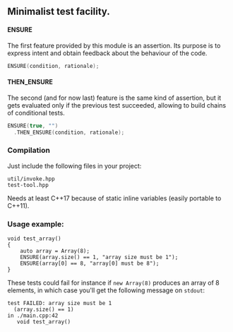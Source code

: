 ## Minimalist test facility.


#### ENSURE

The first feature provided by this module is an assertion.
Its purpose is to express intent and obtain feedback about the behaviour of the code.

```cpp
ENSURE(condition, rationale);
```


#### THEN_ENSURE

The second (and for now last) feature is the same kind of assertion, but it gets
evaluated only if the previous test succeeded, allowing to build chains of conditional tests.

```cpp
ENSURE(true, "")
  .THEN_ENSURE(condition, rationale);
```


### Compilation

Just include the following files in your project:
```
util/invoke.hpp
test-tool.hpp
```
Needs at least C++17 because of static inline variables (easily portable to C++11).


### Usage example:

```
void test_array()
{
    auto array = Array(8);
    ENSURE(array.size() == 1, "array size must be 1");
    ENSURE(array[0] == 8, "array[0] must be 8");
}
```

These tests could fail for instance if `new Array(8)` produces an array of
8 elements, in which case you'll get the following message on `stdout`:

```
test FAILED: array size must be 1
  (array.size() == 1)
in ./main.cpp:42
   void test_array()
```

